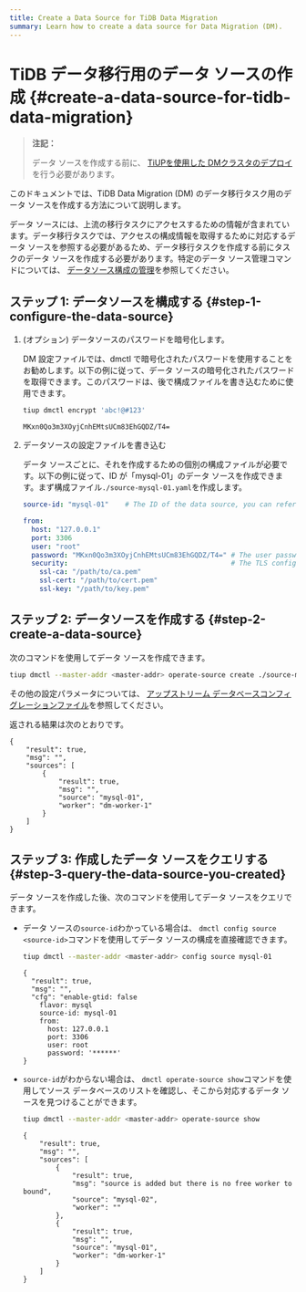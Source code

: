 ```yaml
---
title: Create a Data Source for TiDB Data Migration
summary: Learn how to create a data source for Data Migration (DM).
---
```


# TiDB データ移行用のデータ ソースの作成 {#create-a-data-source-for-tidb-data-migration}

> **注記：**
>
> データ ソースを作成する前に、 [TiUPを使用した DMクラスタのデプロイ](/dm/deploy-a-dm-cluster-using-tiup.md)を行う必要があります。

このドキュメントでは、TiDB Data Migration (DM) のデータ移行タスク用のデータ ソースを作成する方法について説明します。

データ ソースには、上流の移行タスクにアクセスするための情報が含まれています。データ移行タスクでは、アクセスの構成情報を取得するために対応するデータ ソースを参照する必要があるため、データ移行タスクを作成する前にタスクのデータ ソースを作成する必要があります。特定のデータ ソース管理コマンドについては、 [データソース構成の管理](/dm/dm-manage-source.md)を参照してください。

## ステップ 1: データソースを構成する {#step-1-configure-the-data-source}

1.  (オプション) データソースのパスワードを暗号化します。

    DM 設定ファイルでは、dmctl で暗号化されたパスワードを使用することをお勧めします。以下の例に従って、データ ソースの暗号化されたパスワードを取得できます。このパスワードは、後で構成ファイルを書き込むために使用できます。

    ```bash
    tiup dmctl encrypt 'abc!@#123'
    ```

        MKxn0Qo3m3XOyjCnhEMtsUCm83EhGQDZ/T4=

2.  データソースの設定ファイルを書き込む

    データ ソースごとに、それを作成するための個別の構成ファイルが必要です。以下の例に従って、ID が「mysql-01」のデータ ソースを作成できます。まず構成ファイル`./source-mysql-01.yaml`を作成します。

    ```yaml
    source-id: "mysql-01"    # The ID of the data source, you can refer this source-id in the task configuration and dmctl command to associate the corresponding data source.

    from:
      host: "127.0.0.1"
      port: 3306
      user: "root"
      password: "MKxn0Qo3m3XOyjCnhEMtsUCm83EhGQDZ/T4=" # The user password of the upstream data source. It is recommended to use the password encrypted with dmctl.
      security:                                        # The TLS configuration of the upstream data source. If not necessary, it can be deleted.
        ssl-ca: "/path/to/ca.pem"
        ssl-cert: "/path/to/cert.pem"
        ssl-key: "/path/to/key.pem"
    ```

## ステップ 2: データソースを作成する {#step-2-create-a-data-source}

次のコマンドを使用してデータ ソースを作成できます。

```bash
tiup dmctl --master-addr <master-addr> operate-source create ./source-mysql-01.yaml
```

その他の設定パラメータについては、 [アップストリーム データベースコンフィグレーションファイル](/dm/dm-source-configuration-file.md)を参照してください。

返される結果は次のとおりです。

    {
        "result": true,
        "msg": "",
        "sources": [
            {
                "result": true,
                "msg": "",
                "source": "mysql-01",
                "worker": "dm-worker-1"
            }
        ]
    }

## ステップ 3: 作成したデータ ソースをクエリする {#step-3-query-the-data-source-you-created}

データ ソースを作成した後、次のコマンドを使用してデータ ソースをクエリできます。

-   データ ソースの`source-id`わかっている場合は、 `dmctl config source <source-id>`コマンドを使用してデータ ソースの構成を直接確認できます。

    ```bash
    tiup dmctl --master-addr <master-addr> config source mysql-01
    ```

        {
          "result": true,
          "msg": "",
          "cfg": "enable-gtid: false
            flavor: mysql
            source-id: mysql-01
            from:
              host: 127.0.0.1
              port: 3306
              user: root
              password: '******'
        }

-   `source-id`がわからない場合は、 `dmctl operate-source show`コマンドを使用してソース データベースのリストを確認し、そこから対応するデータ ソースを見つけることができます。

    ```bash
    tiup dmctl --master-addr <master-addr> operate-source show
    ```

        {
            "result": true,
            "msg": "",
            "sources": [
                {
                    "result": true,
                    "msg": "source is added but there is no free worker to bound",
                    "source": "mysql-02",
                    "worker": ""
                },
                {
                    "result": true,
                    "msg": "",
                    "source": "mysql-01",
                    "worker": "dm-worker-1"
                }
            ]
        }
